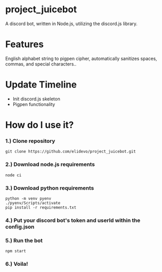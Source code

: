 # project_juicebot
A discord bot, written in Node.js, utilizing the discord.js library.

# Features

English alphabet string to pigpen cipher, automatically sanitizes spaces, commas, and special characters..

# Update Timeline

* Init discord.js skeleton
* Pigpen functionality

# How do I use it?

### 1.) Clone repository
  ```git clone https://github.com/elidevo/project_juicebot.git```

### 2.) Download node.js requirements

```node ci```

### 3.) Download python requirements

```
python -m venv pyenv
./pyenv/Scripts/activate
pip install -r requirements.txt
```

### 4.) Put your discord bot's token and userId within the config.json

### 5.) Run the bot

```npm start```

### 6.) Voila!
